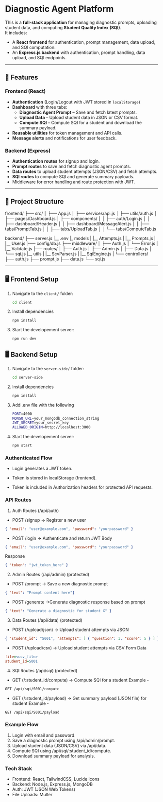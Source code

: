# Diagnostic Agent Platform  

This is a **full-stack application** for managing diagnostic prompts, uploading student data, and computing **Student Quality Index (SQI)**.  
It includes:  

- A **React frontend** for authentication, prompt management, data upload, and SQI computation.  
- An **Express.js backend** with authentication, prompt handling, data upload, and SQI endpoints.  

---

## 🚀 Features  

### Frontend (React)  
- **Authentication** (Login/Logout with JWT stored in `localStorage`)  
- **Dashboard** with three tabs:  
  - **Diagnostic Agent Prompt** – Save and fetch latest prompts.  
  - **Upload Data** – Upload student data in JSON or CSV format.  
  - **Compute SQI** – Compute SQI for a student and download the summary payload.  
- **Reusable utilities** for token management and API calls.  
- **Message alerts** and notifications for user feedback.  

### Backend (Express)  
- **Authentication routes** for signup and login.  
- **Prompt routes** to save and fetch diagnostic agent prompts.  
- **Data routes** to upload student attempts (JSON/CSV) and fetch attempts.  
- **SQI routes** to compute SQI and generate summary payloads.  
- Middleware for error handling and route protection with JWT.  

---

## 📂 Project Structure  
frontend/
  ├── src/
  │   ├── App.js
  │   ├── services/api.js
  │   ├── utils/auth.js
  │   ├── pages/Dashboard.js
  │   ├── components/
  │   │   ├── auth/Login.js
  │   │   ├── dashboard/Header.js
  │   │   ├── dashboard/MessageAlert.js
  │   │   ├── tabs/PromptTab.js
  │   │   ├── tabs/UploadTab.js
  │   │   └── tabs/ComputeTab.js

backend/
  ├── server.js
  |__ .env
  |_ models
  |   |__ Attempts.js
  |   |__ Prompts.js
  |   |__ User.js
  ├── config/db.js
  ├── middleware/
  │   ├── Auth.js
  │   └── Error.js
  |   |__ Validate.js
  ├── routes/
  │   ├── Auth.js
  │   ├── Admin.js
  │   ├── Data.js
  │   └── sqi.js
  |__ utils
  |   |__ ScvParser.js
  |   |__ SqiEngine.js
  |
  └── controllers/
      ├── auth.js
      ├── prompt.js
      ├── data.js
      └── sqi.js


---

## 🖥️ Frontend Setup  

1. Navigate to the `client/` folder:  
   ```bash
   cd client
   ```
2. Install dependencies
   ```bash
   npm install
   ```
3. Start the developement server:
   ```bash
   npm run dev
   ```


## 🖥️ Backend Setup  

1. Navigate to the `server-side/` folder:  
   ```bash
   cd server-side
   ```
2. Install dependencies
   ```bash
   npm install
   ```
3. Add .env file with the following
   ```bash
   PORT=4000
   MONGO_URI=your_mongodb_connection_string
   JWT_SECRET=your_secret_key
   ALLOWED_ORIGIN=http://localhost:3000

   ```
4. Start the developement server:
   ```bash
   npm start
   ```

### Authenticated Flow
- Login generates a JWT token.

- Token is stored in localStorage (frontend).

- Token is included in Authorization headers for protected API requests.


### API Routes

1. Auth Routes (/api/auth)
- POST /signup -> Register a new user
```json
{ "email": "user@example.com", "password": "yourpassword" }
```
- POST /login -> Authenticate and return JWT
Body
```json
{ "email": "user@example.com", "password": "yourpassword" }
```

Response
```json
{ "token": "jwt_token_here" }
```

2. Admin Routes (/api/admin) (protected)
- POST /prompt -> Save a new diagnostic prompt
```json
{ "text": "Prompt content here"}

```

- POST /generate ->Generate diagnostic response based on prompt
```json
{ "text": "Generate a diagnostic for student X" }
```

3. Data Routes (/api/data) (protected)
- POST (/upload/json) -> Upload student attempts via JSON
```json
{ "student_id": "S001", "attempts": [ { "question": 1, "score": 5 } ] }
```

- POST (/upload/csv) -> Upload student attempts via CSV
Form Data
```ini
file=<csv_file>
student_id=S001
```

4. SQI Routes (/api/sqi) (protected)
- GET (/:student_id/compute) -> Compute SQI for a student
Example - 
```bash
GET /api/sqi/S001/compute
```

- GET (/:student_id/payload) -> Get summary payload (JSON file) for student
Example - 
```bash
GET /api/sqi/S001/payload
```

### Example Flow

1. Login with email and password.
2. Save a diagnostic prompt using /api/admin/prompt.
3. Upload student data (JSON/CSV) via /api/data.
4. Compute SQI using /api/sqi/:student_id/compute.
5. Download summary payload for analysis.


### Tech Stack

- Frontend: React, TailwindCSS, Lucide Icons
- Backend: Node.js, Express.js, MongoDB
- Auth: JWT (JSON Web Tokens)
- File Uploads: Multer

